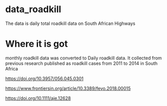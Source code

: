 # data_roadkill
The data is daily total roadkill data on South African Highways

# Where it is got
monthly roadkill data was converted to Daily roadkill data.
It collected from previous research published as roadkill cases from 2011 to 2014 in South Africa


https://doi.org/10.3957/056.045.0301

https://www.frontiersin.org/article/10.3389/fevo.2018.00015

https://doi.org/10.1111/aje.12628
